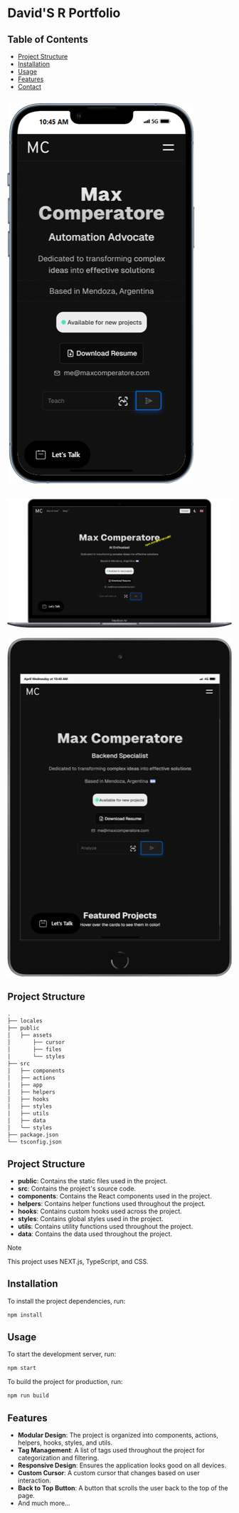 # David'S R Portfolio


## Table of Contents

- [Project Structure](#project-structure)
- [Installation](#installation)
- [Usage](#usage)
- [Features](#features)
- [Contact](#contact)

![img_1.png](public/assets/images/mobile.png)
---
![img_2.png](public/assets/images/mac.png)
---
![img_3.png](public/assets/images/ipad.png)

## Project Structure

```
.
├── locales
├── public
│   ├── assets
│       ├── cursor
│       ├── files
│       └── styles
├── src
│   ├── components
│   ├── actions
│   ├── app
│   ├── helpers
│   ├── hooks
│   ├── styles
│   ├── utils
│   ├── data
│   └── styles
├── package.json
└── tsconfig.json
```

## Project Structure

- **public**: Contains the static files used in the project.
- **src**: Contains the project's source code.
- **components**: Contains the React components used in the project.
- **helpers**: Contains helper functions used throughout the project.
- **hooks**: Contains custom hooks used across the project.
- **styles**: Contains global styles used in the project.
- **utils**: Contains utility functions used throughout the project.
- **data**: Contains the data used throughout the project.

> [!NOTE]
> This project uses NEXT.js, TypeScript, and CSS.

## Installation

To install the project dependencies, run:

```bash
npm install
```

## Usage

To start the development server, run:
```bash
npm start
```

To build the project for production, run:

```bash
npm run build
```

## Features

- **Modular Design**: The project is organized into components, actions, helpers, hooks, styles, and utils.
- **Tag Management**: A list of tags used throughout the project for categorization and filtering.
- **Responsive Design**: Ensures the application looks good on all devices.
- **Custom Cursor**: A custom cursor that changes based on user interaction.
- **Back to Top Button**: A button that scrolls the user back to the top of the page.
- And much more...
